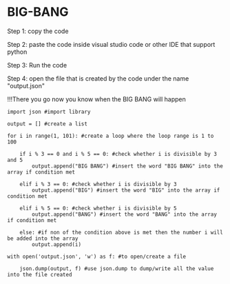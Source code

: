 # BIG-BANG
Step 1: copy the code

Step 2: paste the code inside visual studio code or other IDE that support python

Step 3: Run the code

Step 4: open the file that is created by the code under the name "output.json"

!!!There you go now you know when the BIG BANG will happen

    import json #import library

    output = [] #create a list

    for i in range(1, 101): #create a loop where the loop range is 1 to 100

        if i % 3 == 0 and i % 5 == 0: #check whether i is divisible by 3 and 5
            output.append("BIG BANG") #insert the word "BIG BANG" into the array if condition met

        elif i % 3 == 0: #check whether i is divisible by 3 
            output.append("BIG") #insert the word "BIG" into the array if condition met

        elif i % 5 == 0: #check whether i is divisible by 5
            output.append("BANG") #insert the word "BANG" into the array if condition met

        else: #if non of the condition above is met then the number i will be added into the array
            output.append(i)

    with open('output.json', 'w') as f: #to open/create a file

        json.dump(output, f) #use json.dump to dump/write all the value into the file created
